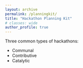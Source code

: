 ```yaml
---
layout: archive
permalink: /planningkit/
title: "Hackathon Planning Kit"
# classes: wide
author_profile: true
---
```


Three common types of hackathons:
* Communal
* Contributive
* Catalytic
